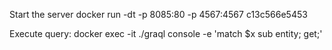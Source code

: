 Start the server
docker run -dt -p 8085:80 -p 4567:4567 c13c566e5453

Execute query:
docker exec -it <ContainerId> ./graql console -e 'match $x sub entity; get;'